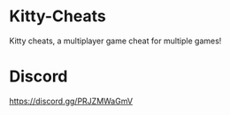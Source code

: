 # Kitty-Cheats
Kitty cheats, a multiplayer game cheat for multiple games!
# Discord
https://discord.gg/PRJZMWaGmV
